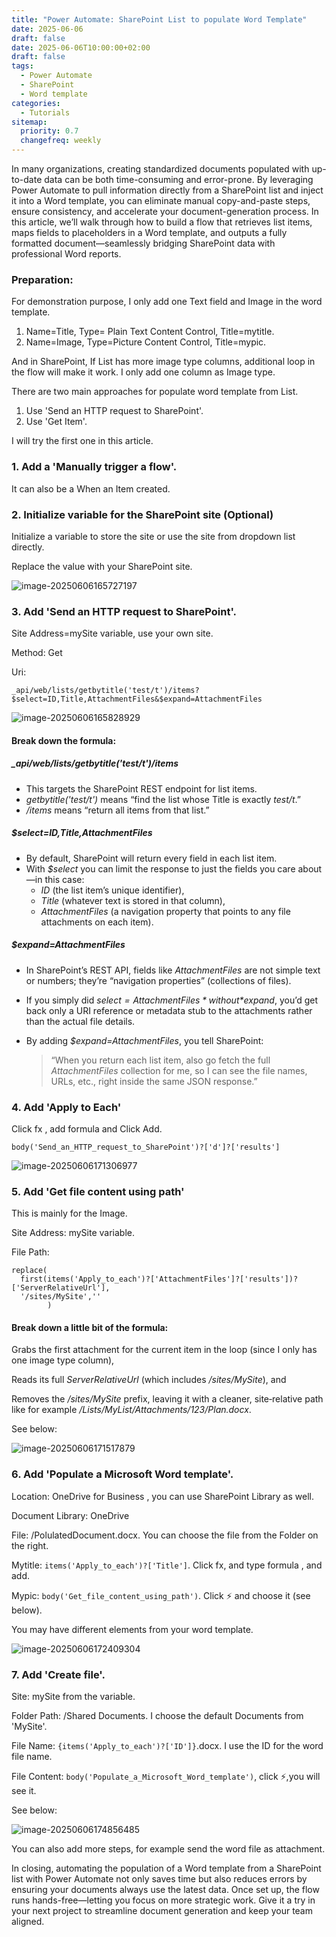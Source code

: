 ```yaml
---
title: "Power Automate: SharePoint List to populate Word Template"
date: 2025-06-06
draft: false
date: 2025-06-06T10:00:00+02:00
draft: false
tags:
  - Power Automate
  - SharePoint
  - Word template
categories:
  - Tutorials
sitemap:
  priority: 0.7
  changefreq: weekly
---
```


In many organizations, creating standardized documents populated with up-to-date data can be both time-consuming and error-prone. By leveraging Power Automate to pull information directly from a SharePoint list and inject it into a Word template, you can eliminate manual copy-and-paste steps, ensure consistency, and accelerate your document-generation process. In this article, we’ll walk through how to build a flow that retrieves list items, maps fields to placeholders in a Word template, and outputs a fully formatted document—seamlessly bridging SharePoint data with professional Word reports.

### Preparation:

For demonstration purpose, I only add one Text field and Image in the word template.

1. Name=Title, Type= Plain Text Content Control, Title=mytitle.
2. Name=Image, Type=Picture Content Control, Title=mypic.

And in SharePoint, If List has more image type columns, additional loop in the flow will make it work. I only add one column as Image type.

There are two main approaches for populate word template from List.

1. Use 'Send an HTTP request to SharePoint'.
2. Use 'Get Item'.

I will try the first one in this article.

### 1. Add a 'Manually trigger a flow'.

It can also be a When an Item created.

### 2. Initialize variable for the SharePoint site (Optional)

Initialize a variable to store the site or use the site from dropdown list directly.

Replace the value with your SharePoint site.

![image-20250606165727197](/image-20250606165727197.png)

### 3. Add 'Send an HTTP request to SharePoint'.

Site Address=mySite variable, use your own site.

Method: Get

Uri:

```
_api/web/lists/getbytitle('test/t')/items?$select=ID,Title,AttachmentFiles&$expand=AttachmentFiles
```

![image-20250606165828929](/image-20250606165828929.png)

#### Break down the formula:

##### *_api/web/lists/getbytitle('test/t')/items*

- This targets the SharePoint REST endpoint for list items.
- *getbytitle('test/t')* means “find the list whose Title is exactly *test/t*.”
- */items* means “return all items from that list.”

##### *$select=ID,Title,AttachmentFiles*

- By default, SharePoint will return every field in each list item.
- With *$select* you can limit the response to just the fields you care about—in this case:
  - *ID* (the list item’s unique identifier),
  - *Title* (whatever text is stored in that column),
  - *AttachmentFiles* (a navigation property that points to any file attachments on each item).

##### *$expand=AttachmentFiles*

- In SharePoint’s REST API, fields like *AttachmentFiles* are not simple text or numbers; they’re “navigation properties” (collections of files).

- If you simply did *$select=AttachmentFiles* without *$expand*, you’d get back only a URI reference or metadata stub to the attachments rather than the actual file details.

- By adding *$expand=AttachmentFiles*, you tell SharePoint:

  > “When you return each list item, also go fetch the full *AttachmentFiles* collection for me, so I can see the file names, URLs, etc., right inside the same JSON response.”

### 4. Add 'Apply to Each'

Click fx , add formula  and Click Add.

```
body('Send_an_HTTP_request_to_SharePoint')?['d']?['results']
```

![image-20250606171306977](/image-20250606171306977.png)

### 5. Add 'Get file content using path'

This is mainly for the Image.

Site Address: mySite variable.

File Path:

```
replace(
  first(items('Apply_to_each')?['AttachmentFiles']?['results'])?['ServerRelativeUrl'],
  '/sites/MySite',''
        )
```

#### Break down a little bit of the formula:

Grabs the first attachment for the current item in the loop (since I only has one image type column),

Reads its full *ServerRelativeUrl* (which includes */sites/MySite*), and

Removes the */sites/MySite* prefix, leaving it with a cleaner, site‐relative path like for example */Lists/MyList/Attachments/123/Plan.docx*.

See below:

![image-20250606171517879](/image-20250606171517879.png)

### 6. Add 'Populate a Microsoft Word template'.

Location: OneDrive for Business , you can use SharePoint Library as well.

Document Library: OneDrive

File: /PolulatedDocument.docx. You can choose the file from the Folder on the right.

Mytitle: `items('Apply_to_each')?['Title']`. Click fx, and type formula , and add.

Mypic: `body('Get_file_content_using_path')`. Click ⚡ and choose it (see below).

You may have different elements from your word template.

![image-20250606172409304](/image-20250606172409304.png)

### 7. Add 'Create file'.

Site: mySite from the variable.

Folder Path: /Shared Documents. I choose the default Documents from 'MySite'. 

File Name: `{items('Apply_to_each')?['ID']}`.docx. I use the ID for the word file name.

File Content: `body('Populate_a_Microsoft_Word_template')`, click ⚡,you will see it.

See below:

![image-20250606174856485](/image-20250606174856485.png)

You can also add more steps, for example send the word file as attachment.



In closing, automating the population of a Word template from a SharePoint list with Power Automate not only saves time but also reduces errors by ensuring your documents always use the latest data. Once set up, the flow runs hands-free—letting you focus on more strategic work. Give it a try in your next project to streamline document generation and keep your team aligned.
